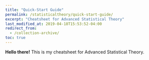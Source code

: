 ```yaml
---
title: "Quick-Start Guide"
permalink: /statisticaltheory/quick-start-guide/
excerpt: "Cheatsheet for Advanced Statistical Theory"
last_modified_at: 2019-04-18T15:53:52-04:00
redirect_from:
  - /collection-archive/
toc: true
---
```


**Hello there!**
This is my cheatsheet for Advanced Statistical Theory.
